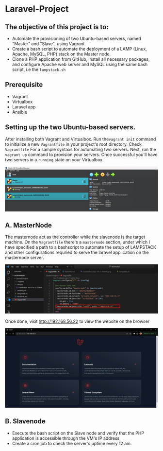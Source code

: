 # Laravel-Project

## The objective of this project is to:
- Automate the provisioning of two Ubuntu-based servers, named "Master" and "Slave", using Vagrant.
- Create a bash script to automate the deployment of a LAMP (Linux, Apache, MySQL, PHP) stack on the Master node.
- Clone a PHP application from GitHub, install all necessary packages, and configure Apache web server and MySQL using the same bash script, i.e the `lampstack.sh`

## Prerequisite
- Vagrant
- Virtualbox
- Laravel app
- Ansible

## Setting up the two Ubuntu-based servers.
After installing both Vagrant and Virtualbox. Run the`vagrant init` command to initialize a new `Vagrantfile` in your project's root directory. Check `Vagrantfile` For a sample syntaxs for automating two servers. Next, run the `vagrant up` command to provision your servers. Once successful you'll have two servers in a `running` state on your Virtualbox.

![Ubuntu-servers](<images/Screenshot 2023-10-31 100045.png>)

## A. MasterNode

The masternode act as the controller while the slavenode is the target machine. On the `Vagrantfile` there's a `masternode` section, under which I have specified a path to a bashscript to automate the setup of LAMPSTACK and other configurations requried to serve the laravel application on the masternode server. 

![masternode](images/masternode.png)

Once done, visit http://192.168.56.22 to view the website on the browser

![laravel-application](images/laravel.png)

## B. Slavenode
- Execute the bash script on the Slave node and verify that the PHP application is accessible through the VM's IP address 
- Create a cron job to check the server's uptime every 12 am.






